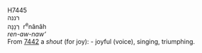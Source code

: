 <body>
  <p>H7445<br>  רננה  <br> רְנָנָה  ‎  r<sup>e</sup>nânâh  <br><i>ren-aw-naw‘ </i><br>From <a href="h7442.htm">7442</a>  a <i>shout</i> (for joy): - joyful (voice), singing, triumphing.<br></p>
 </body>